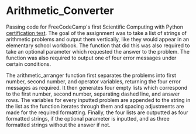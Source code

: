 # Arithmetic_Converter

Passing code for FreeCodeCamp's first Scientific Computing with Python <a href="https://www.freecodecamp.org/learn/scientific-computing-with-python/scientific-computing-with-python-projects/arithmetic-formatter">certification test</a>.
The goal of the assignment was to take a list of strings of arithmetic problems and output them vertically, like they would appear in an elementary school workbook. The function that did this was also required to take an optional parameter which requested the answer to the problem. The function was also required to output one of four error messages under certain conditions.

The arithmetic_arranger function first separates the problems into first number, second number, and operator variables, returning the four error messages as required. It then generates four empty lists which correspond to the first number, second number, separating dashed line, and answer rows. The variables for every inputted problem are appended to the string in the list as the function iterates through them and spacing adjustments are made for the required formatting. Finally, the four lists are outputted as four formatted strings, if the optional parameter is inputted, and as three formatted strings without the answer if not. 
